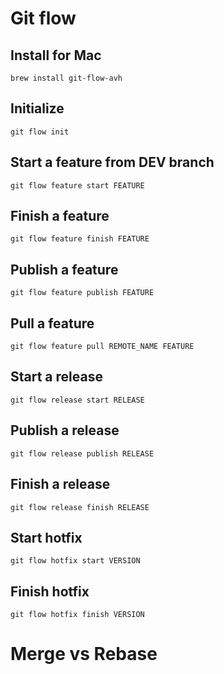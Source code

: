 # Git flow

## Install for Mac

```
brew install git-flow-avh
```

## Initialize 

```
git flow init
```

## Start a feature from DEV branch

```
git flow feature start FEATURE
```

## Finish a feature

```
git flow feature finish FEATURE
```

## Publish a feature 

```
git flow feature publish FEATURE
```

## Pull a feature

```
git flow feature pull REMOTE_NAME FEATURE
```

## Start a release

```
git flow release start RELEASE
```

## Publish a release

```
git flow release publish RELEASE
```

## Finish a release

```
git flow release finish RELEASE
```

## Start hotfix

```
git flow hotfix start VERSION
```

## Finish hotfix

```
git flow hotfix finish VERSION
```

# Merge vs Rebase


